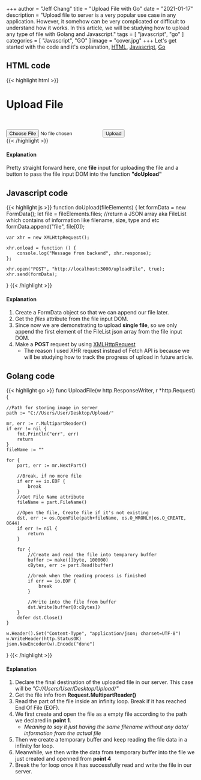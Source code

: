 +++
author = "Jeff Chang"
title = "Upload File with Go"
date = "2021-01-17"
description = "Upload file to server is a very popular use case in any application. However, it somehow can be very complicated or difficult to understand how it works. In this article, we will be studying how to upload any type of file with Golang and Javascript."
tags = [
    "javascript", "go"
]
categories = [
	"Javascript", "GO"
]
image = "cover.jpg"
+++
Let's get started with the code and it's explanation, [HTML](#html), [Javascript](#js), [Go](#go)
## HTML code <a name="html"></a>
{{< highlight html >}}
<!DOCTYPE html>
<html lang="en">
<head>
    <meta charset="UTF-8">
    <meta name="viewport" content="width=device-width, initial-scale=1.0">
    <title>Upload File</title>
    <link rel="stylesheet" href="/static/style.css">
</head>
<body>
    <h1>Upload File</h1>
    <div class="upload-file-modal" style="margin-top: 50px;">
            <input type="file" id="inputFileToLoad">
            <button onclick="doUpload(document.getElementById('inputFileToLoad'))">Upload</button>
    </div>
</body>
<script src="/static/script.js"></script>
</html>
{{< /highlight >}}

#### Explanation
Pretty straight forward here, one **file** input for uploading the file and a button to pass the file input DOM into the function **"doUpload"**

## Javascript code <a name="js"></a>
{{< highlight js >}}
function doUpload(fileElements) {
    let formData = new FormData();
    let file = fileElements.files; //return a JSON array aka FileList which contains of information like filename, size, type and etc
    formData.append("file", file[0]);

    var xhr = new XMLHttpRequest();

    xhr.onload = function () {
        console.log("Message from backend", xhr.response);
    };

    xhr.open("POST", "http://localhost:3000/uploadFile", true);
    xhr.send(formData);
}
{{< /highlight >}}

#### Explanation
1. Create a FormData object so that we can append our file later.
2. Get the *files* attribute from the file input DOM.
3. Since now we are demonstrating to upload **single file**, so we only append the first element of the FileList json array from the file input DOM.
4. Make a **POST** request by using [XMLHttpRequest](/p/xmlhttprequest-vs-fetch-api/)
    * The reason I used XHR request instead of Fetch API is because we will be studying how to track the progress of upload in future article.

## Golang code <a name="go"></a>
{{< highlight go >}}
func UploadFile(w http.ResponseWriter, r *http.Request) {

	//Path for storing image in server
	path := "C://Users/User/Desktop/Upload/"

	mr, err := r.MultipartReader()
	if err != nil {
		fmt.Println("err", err)
		return
	}
	fileName := ""

	for {
		part, err := mr.NextPart()

		//Break, if no more file
		if err == io.EOF {
			break
		}
        //Get File Name attribute
		fileName = part.FileName()

		//Open the file, Create file if it's not existing
		dst, err := os.OpenFile(path+fileName, os.O_WRONLY|os.O_CREATE, 0644)
		if err != nil {
			return
		}

		for {
			//Create and read the file into temparory buffer
			buffer := make([]byte, 100000)
			cBytes, err := part.Read(buffer)

			//break when the reading process is finished
			if err == io.EOF {
				break
			}

			//Write into the file from buffer
			dst.Write(buffer[0:cBytes])
		}
		defer dst.Close()
	}

	w.Header().Set("Content-Type", "application/json; charset=UTF-8")
	w.WriteHeader(http.StatusOK)
	json.NewEncoder(w).Encode("done")
}
{{< /highlight >}}

#### Explanation
1. Declare the final destination of the uploaded file in our server. This case will be *"C://Users/User/Desktop/Upload/"*
2. Get the file info from **Request.MultipartReader()**
3. Read the part of the file inside an infinity loop. Break if it has reached End Of File (EOF).
4. We first create and open the file as a empty file according to the path we declared in **point 1**.
    * *Meaning to say it just having the same filename without any data/ information from the actual file*
5. Then we create a temporary buffer and keep reading the file data in a infinity for loop.
6. Meanwhile, we then write the data from temporary buffer into the file we just created and openned from **point 4**
7. Break the for loop once it has successfully read and write the file in our server.
